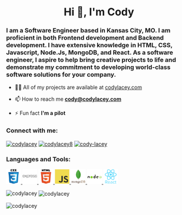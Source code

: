 <h1 align="center">Hi 👋, I'm Cody</h1>

<h3>I am a Software Engineer based in Kansas City, MO. I am proficient in both Frontend development and Backend development. I have extensive knowledge in HTML, CSS, Javascript, Node.Js, MongoDB, and React. As a software engineer, I aspire to help bring creative projects to life and demonstrate my commitment to developing world-class software solutions for your company.</h3>

- 👨‍💻 All of my projects are available at [codylacey.com](codylacey.com)

- 📫 How to reach me **cody@codylacey.com**

- ⚡ Fun fact **I'm a pilot**

<h3 align="left">Connect with me:</h3>
<p align="left">
<a href="https://codepen.io/codylacey" target="blank"><img align="center" src="https://cdn.jsdelivr.net/npm/simple-icons@3.0.1/icons/codepen.svg" alt="codylacey" height="30" width="40" /></a>
<a href="https://twitter.com/codylacey8" target="blank"><img align="center" src="https://cdn.jsdelivr.net/npm/simple-icons@3.0.1/icons/twitter.svg" alt="codylacey8" height="30" width="40" /></a>
<a href="https://linkedin.com/in/cody-lacey" target="blank"><img align="center" src="https://cdn.jsdelivr.net/npm/simple-icons@3.0.1/icons/linkedin.svg" alt="cody-lacey" height="30" width="40" /></a>
</p>

<h3 align="left">Languages and Tools:</h3>
<p align="left"> <a href="https://www.w3schools.com/css/" target="_blank"> <img src="https://raw.githubusercontent.com/devicons/devicon/master/icons/css3/css3-original-wordmark.svg" alt="css3" width="40" height="40"/> </a> <a href="https://expressjs.com" target="_blank"> <img src="https://raw.githubusercontent.com/devicons/devicon/master/icons/express/express-original-wordmark.svg" alt="express" width="40" height="40"/> </a> <a href="https://www.w3.org/html/" target="_blank"> <img src="https://raw.githubusercontent.com/devicons/devicon/master/icons/html5/html5-original-wordmark.svg" alt="html5" width="40" height="40"/> </a> <a href="https://developer.mozilla.org/en-US/docs/Web/JavaScript" target="_blank"> <img src="https://raw.githubusercontent.com/devicons/devicon/master/icons/javascript/javascript-original.svg" alt="javascript" width="40" height="40"/> </a> <a href="https://www.mongodb.com/" target="_blank"> <img src="https://raw.githubusercontent.com/devicons/devicon/master/icons/mongodb/mongodb-original-wordmark.svg" alt="mongodb" width="40" height="40"/> </a> <a href="https://nodejs.org" target="_blank"> <img src="https://raw.githubusercontent.com/devicons/devicon/master/icons/nodejs/nodejs-original-wordmark.svg" alt="nodejs" width="40" height="40"/> </a> <a href="https://reactjs.org/" target="_blank"> <img src="https://raw.githubusercontent.com/devicons/devicon/master/icons/react/react-original-wordmark.svg" alt="react" width="40" height="40"/> </a> </p>

<p><img align="left" src="https://github-readme-stats.vercel.app/api/top-langs?username=codylacey&show_icons=true&locale=en&layout=compact" alt="codylacey" /></p>

<p>&nbsp;<img align="center" src="https://github-readme-stats.vercel.app/api?username=codylacey&show_icons=true&locale=en" alt="codylacey" /></p>

<p><img align="center" src="https://github-readme-streak-stats.herokuapp.com/?user=codylacey&" alt="codylacey" /></p>
